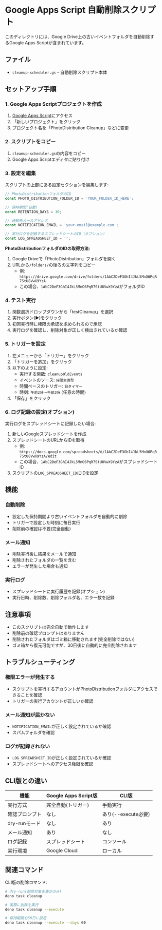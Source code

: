 # Google Apps Script 自動削除スクリプト

このディレクトリには、Google Drive上の古いイベントフォルダを自動削除するGoogle Apps Scriptが含まれています。

## ファイル

- `cleanup-scheduler.gs` - 自動削除スクリプト本体

## セットアップ手順

### 1. Google Apps Scriptプロジェクトを作成

1. [Google Apps Script](https://script.google.com/)にアクセス
2. 「新しいプロジェクト」をクリック
3. プロジェクト名を「PhotoDistribution Cleanup」などに変更

### 2. スクリプトをコピー

1. `cleanup-scheduler.gs`の内容をコピー
2. Google Apps Scriptエディタに貼り付け

### 3. 設定を編集

スクリプトの上部にある設定セクションを編集します:

```javascript
// PhotoDistributionフォルダのID
const PHOTO_DISTRIBUTION_FOLDER_ID = 'YOUR_FOLDER_ID_HERE';

// 保持期間(日数)
const RETENTION_DAYS = 30;

// 通知先メールアドレス
const NOTIFICATION_EMAIL = 'your-email@example.com';

// 実行ログを記録するスプレッドシートのID（オプション）
const LOG_SPREADSHEET_ID = '';
```

**PhotoDistributionフォルダのIDの取得方法:**

1. Google Driveで「PhotoDistribution」フォルダを開く
2. URLから`/folders/`の後ろの文字列をコピー
   - 例: `https://drive.google.com/drive/folders/1AbC2DeF3GhI4JkL5MnO6PqR7StU8VwX9YzA`
   - この場合、`1AbC2DeF3GhI4JkL5MnO6PqR7StU8VwX9YzA`がフォルダID

### 4. テスト実行

1. 関数選択ドロップダウンから「testCleanup」を選択
2. 実行ボタン(▶)をクリック
3. 初回実行時に権限の承認を求められるので承認
4. 実行ログを確認し、削除対象が正しく検出されているか確認

### 5. トリガーを設定

1. 左メニューから「トリガー」をクリック
2. 「トリガーを追加」をクリック
3. 以下のように設定:
   - 実行する関数: `cleanupOldEvents`
   - イベントのソース: `時間主導型`
   - 時間ベースのトリガー: `日タイマー`
   - 時刻: `午前2時〜午前3時` (任意の時間)
4. 「保存」をクリック

### 6. ログ記録の設定(オプション)

実行ログをスプレッドシートに記録したい場合:

1. 新しいGoogleスプレッドシートを作成
2. スプレッドシートのURLからIDを取得
   - 例: `https://docs.google.com/spreadsheets/d/1AbC2DeF3GhI4JkL5MnO6PqR7StU8VwX9YzA/edit`
   - この場合、`1AbC2DeF3GhI4JkL5MnO6PqR7StU8VwX9YzA`がスプレッドシートID
3. スクリプトの`LOG_SPREADSHEET_ID`にIDを設定

## 機能

### 自動削除

- 設定した保持期間より古いイベントフォルダを自動的に削除
- トリガーで設定した時刻に毎日実行
- 削除前の確認は不要(完全自動)

### メール通知

- 削除実行後に結果をメールで通知
- 削除されたフォルダの一覧を含む
- エラーが発生した場合も通知

### 実行ログ

- スプレッドシートに実行履歴を記録(オプション)
- 実行日時、削除数、削除フォルダ名、エラー数を記録

## 注意事項

- このスクリプトは完全自動で動作します
- 削除前の確認プロンプトはありません
- 削除されたフォルダはゴミ箱に移動されます(完全削除ではない)
- ゴミ箱から復元可能ですが、30日後に自動的に完全削除されます

## トラブルシューティング

### 権限エラーが発生する

- スクリプトを実行するアカウントがPhotoDistributionフォルダにアクセスできることを確認
- トリガーの実行アカウントが正しいか確認

### メール通知が届かない

- `NOTIFICATION_EMAIL`が正しく設定されているか確認
- スパムフォルダを確認

### ログが記録されない

- `LOG_SPREADSHEET_ID`が正しく設定されているか確認
- スプレッドシートへのアクセス権限を確認

## CLI版との違い

| 機能 | Google Apps Script版 | CLI版 |
|------|---------------------|-------|
| 実行方式 | 完全自動(トリガー) | 手動実行 |
| 確認プロンプト | なし | あり(--execute必要) |
| dry-runモード | なし | あり |
| メール通知 | あり | なし |
| ログ記録 | スプレッドシート | コンソール |
| 実行環境 | Google Cloud | ローカル |

## 関連コマンド

CLI版の削除コマンド:

```bash
# dry-run(削除対象を表示のみ)
deno task cleanup

# 実際に削除を実行
deno task cleanup --execute

# 保持期間を60日に設定
deno task cleanup --execute --days 60
```
